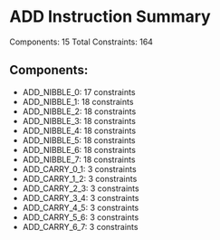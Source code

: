# ADD Instruction Summary

Components: 15
Total Constraints: 164

## Components:
- ADD_NIBBLE_0: 17 constraints
- ADD_NIBBLE_1: 18 constraints
- ADD_NIBBLE_2: 18 constraints
- ADD_NIBBLE_3: 18 constraints
- ADD_NIBBLE_4: 18 constraints
- ADD_NIBBLE_5: 18 constraints
- ADD_NIBBLE_6: 18 constraints
- ADD_NIBBLE_7: 18 constraints
- ADD_CARRY_0_1: 3 constraints
- ADD_CARRY_1_2: 3 constraints
- ADD_CARRY_2_3: 3 constraints
- ADD_CARRY_3_4: 3 constraints
- ADD_CARRY_4_5: 3 constraints
- ADD_CARRY_5_6: 3 constraints
- ADD_CARRY_6_7: 3 constraints
